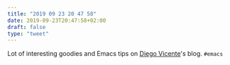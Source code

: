 ```yaml
---
title: "2019 09 23 20 47 58"
date: 2019-09-23T20:47:58+02:00
draft: false
type: "tweet"
---
```

Lot of interesting goodies and Emacs tips on [Diego Vicente](https://diego.codes)'s blog. `#emacs`
